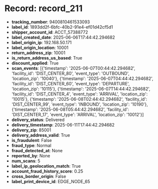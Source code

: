 # Record: record_211

- **tracking_number**: 9400810461533093
- **label_id**: 1893dd2f-6bfc-40b2-91e4-ef01d42cf5d1
- **shipper_account_id**: ACCT_57388772
- **label_created_date**: 2025-06-06T17:44:42.294682
- **label_origin_ip**: 192.168.50.171
- **label_origin_location**: 10001
- **return_address_zip**: 10001
- **is_return_address_us_based**: True
- **discount_applied**: True
- **scan_events**: [{'timestamp': '2025-06-07T00:44:42.294682', 'facility_id': 'DIST_CENTER_80', 'event_type': 'OUTBOUND', 'location_zip': '10040'}, {'timestamp': '2025-06-07T04:44:42.294682', 'facility_id': 'DIST_CENTER_60', 'event_type': 'DEPARTURE', 'location_zip': '10115'}, {'timestamp': '2025-06-07T14:44:42.294682', 'facility_id': 'DIST_CENTER_4', 'event_type': 'ARRIVAL', 'location_zip': '10015'}, {'timestamp': '2025-06-08T02:44:42.294682', 'facility_id': 'DIST_CENTER_99', 'event_type': 'INBOUND', 'location_zip': '10190'}, {'timestamp': '2025-06-08T05:44:42.294682', 'facility_id': 'DIST_CENTER_17', 'event_type': 'ARRIVAL', 'location_zip': '10012'}]
- **delivery_status**: Delivered
- **delivery_timestamp**: 2025-06-11T17:44:42.294682
- **delivery_zip**: 85001
- **delivery_address_valid**: True
- **is_fraudulent**: False
- **fraud_type**: Normal
- **fraud_detected_at**: None
- **reported_by**: None
- **num_scans**: 5
- **label_ip_geolocation_match**: True
- **account_fraud_history_score**: 0.25
- **cross_border_origin**: False
- **label_print_device_id**: EDGE_NODE_65